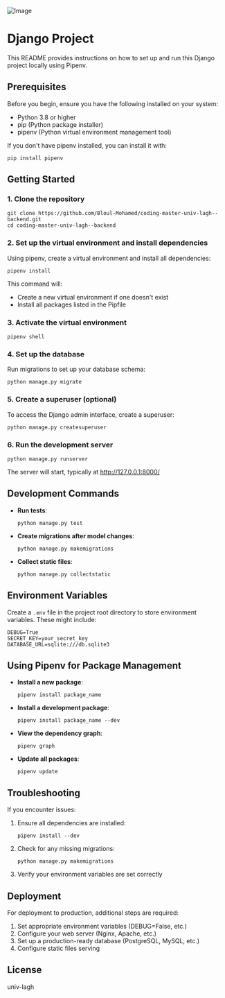 ![Image](https://github.com/user-attachments/assets/fefd6798-9689-4675-95a0-79791da20adf)

# Django Project

This README provides instructions on how to set up and run this Django project locally using Pipenv.

## Prerequisites

Before you begin, ensure you have the following installed on your system:
- Python 3.8 or higher
- pip (Python package installer)
- pipenv (Python virtual environment management tool)

If you don't have pipenv installed, you can install it with:
```
pip install pipenv
```

## Getting Started

### 1. Clone the repository

```
git clone https://github.com/Bloul-Mohamed/coding-master-univ-lagh--backend.git  
cd coding-master-univ-lagh--backend
```

### 2. Set up the virtual environment and install dependencies

Using pipenv, create a virtual environment and install all dependencies:

```
pipenv install
```

This command will:
- Create a new virtual environment if one doesn't exist
- Install all packages listed in the Pipfile

### 3. Activate the virtual environment

```
pipenv shell
```

### 4. Set up the database

Run migrations to set up your database schema:

```
python manage.py migrate
```

### 5. Create a superuser (optional)

To access the Django admin interface, create a superuser:

```
python manage.py createsuperuser
```

### 6. Run the development server

```
python manage.py runserver
```

The server will start, typically at http://127.0.0.1:8000/

## Development Commands

- **Run tests**:
  ```
  python manage.py test
  ```

- **Create migrations after model changes**:
  ```
  python manage.py makemigrations
  ```

- **Collect static files**:
  ```
  python manage.py collectstatic
  ```

## Environment Variables

Create a `.env` file in the project root directory to store environment variables. These might include:

```
DEBUG=True
SECRET_KEY=your_secret_key
DATABASE_URL=sqlite:///db.sqlite3
```

## Using Pipenv for Package Management

- **Install a new package**:
  ```
  pipenv install package_name
  ```

- **Install a development package**:
  ```
  pipenv install package_name --dev
  ```

- **View the dependency graph**:
  ```
  pipenv graph
  ```

- **Update all packages**:
  ```
  pipenv update
  ```

## Troubleshooting

If you encounter issues:

1. Ensure all dependencies are installed:
   ```
   pipenv install --dev
   ```

2. Check for any missing migrations:
   ```
   python manage.py makemigrations
   ```

3. Verify your environment variables are set correctly

## Deployment

For deployment to production, additional steps are required:

1. Set appropriate environment variables (DEBUG=False, etc.)
2. Configure your web server (Nginx, Apache, etc.)
3. Set up a production-ready database (PostgreSQL, MySQL, etc.)
4. Configure static files serving

## License
univ-lagh
